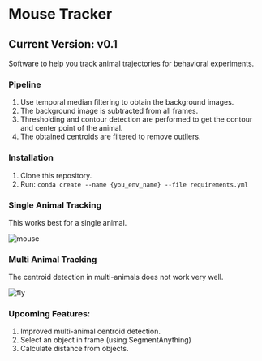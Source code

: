 # Mouse Tracker
## Current Version: v0.1

Software to help you track animal trajectories for behavioral experiments.

### Pipeline
1. Use temporal median filtering to obtain the background images.
2. The background image is subtracted from all frames.
3. Thresholding and contour detection are performed to get the contour and center point of the animal. 
4. The obtained centroids are filtered to remove outliers.

### Installation
1. Clone this repository.
2. Run: `conda create --name {you_env_name} --file requirements.yml`

### Single Animal Tracking
This works best for a single animal.

![mouse](https://github.com/prejwal-p/MouseTracker/blob/main/images/mouse.gif)

### Multi Animal Tracking
The centroid detection in multi-animals does not work very well.

![fly](https://github.com/prejwal-p/MouseTracker/blob/main/images/fly.gif)


### Upcoming Features:
1. Improved multi-animal centroid detection.
2. Select an object in frame (using SegmentAnything)
3. Calculate distance from objects. 
